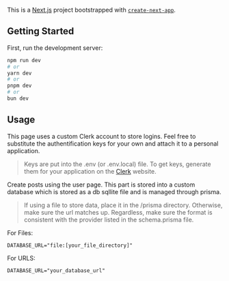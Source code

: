 This is a [Next.js](https://nextjs.org/) project bootstrapped with [`create-next-app`](https://github.com/vercel/next.js/tree/canary/packages/create-next-app).

## Getting Started

First, run the development server:

```bash
npm run dev
# or
yarn dev
# or
pnpm dev
# or
bun dev
```

## Usage

This page uses a custom Clerk account to store logins. Feel free to substitute the authentification keys for your own and attach it to a personal application.
> Keys are put into the .env (or .env.local) file. To get keys, generate them for your application on the [Clerk](https://clerk.com/) website.

Create posts using the user page. This part is stored into a custom database which is stored as a db sqllite file and is managed through prisma.
> If using a file to store data, place it in the /prisma directory. Otherwise, make sure the url matches up. Regardless, make sure the format is consistent with the provider listed in the schema.prisma file.

For Files:

`DATABASE_URL="file:[your_file_directory]"`

For URLS:

`DATABASE_URL="your_database_url"`
